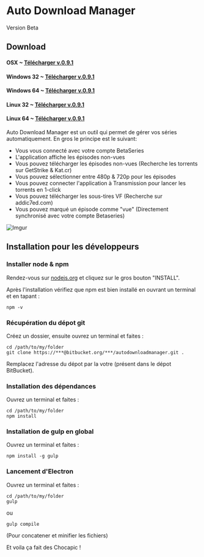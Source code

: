 # Auto Download Manager

Version Beta

## Download

#### OSX ~ [Télécharger v.0.9.1](https://github.com/HKFXTeam/AutoDownloadManager/releases/download/0.9.1/AutoDownloadManager-darwin-x64.zip)
#### Windows 32 ~ [Télécharger v.0.9.1](https://github.com/HKFXTeam/AutoDownloadManager/releases/download/0.9.1/AutoDownloadManager-win32-ia32.zip)
#### Windows 64 ~ [Télécharger v.0.9.1](https://github.com/HKFXTeam/AutoDownloadManager/releases/download/0.9.1/AutoDownloadManager-win32-x64.zip)
#### Linux 32 ~ [Télécharger v.0.9.1](https://github.com/HKFXTeam/AutoDownloadManager/releases/download/0.9.1/AutoDownloadManager-linux-ia32.zip)
#### Linux 64 ~ [Télécharger v.0.9.1](https://github.com/HKFXTeam/AutoDownloadManager/releases/download/0.9.1/AutoDownloadManager-linux-x64.zip)

Auto Download Manager est un outil qui permet de gérer vos séries automatiquement.
En gros le principe est le suivant:
* Vous vous connecté avec votre compte BetaSeries
* L'application affiche les épisodes non-vues
* Vous pouvez télécharger les épisodes non-vues (Recherche les torrents sur GetStrike & Kat.cr)
* Vous pouvez sélectionner entre 480p & 720p pour les épisodes
* Vous pouvez connecter l'application à Transmission pour lancer les torrents en 1-click
* Vous pouvez télécharger les sous-tires VF (Recherche sur addic7ed.com)
* Vous pouvez marqué un épisode comme "vue" (Directement synchronisé avec votre compte Betaseries)

![Imgur](http://i.imgur.com/KmVWWjH.png)

## Installation pour les développeurs

### Installer node & npm

Rendez-vous sur [nodejs.org](https://nodejs.org/) et cliquez sur le gros bouton "INSTALL".

Après l'installation vérifiez que npm est bien installé en ouvrant un terminal et en tapant :

	npm -v

### Récupération du dépot git

Créez un dossier, ensuite ouvrez un terminal et faites :

	cd /path/to/my/folder
	git clone https://***@bitbucket.org/***/autodownloadmanager.git .

Remplacez l'adresse du dépot par la votre (présent dans le dépot BitBucket).

### Installation des dépendances

Ouvrez un terminal et faites :

	cd /path/to/my/folder
	npm install

### Installation de gulp en global

Ouvrez un terminal et faites :

	npm install -g gulp


### Lancement d'Electron

Ouvrez un terminal et faites :

	cd /path/to/my/folder
	gulp

ou

	gulp compile

(Pour concatener et minifier les fichiers)

Et voila ça fait des Chocapic !
